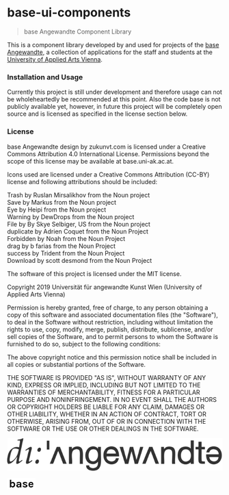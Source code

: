 # base-ui-components

> base Angewandte Component Library

This is a component library developed by and used for projects of the
[base Angewandte](https://base.uni-ak.ac.at), 
a collection of applications for the staff and students at the [University of 
Applied Arts Vienna](https://www.dieangewandte.at).

### Installation and Usage

<!---
Install via:
```
npm i base-ui-components
```
-->

Currently this project is still under development and therefore usage
can not be wholeheartedly be recommended at this point. Also the code base
is not publicly available yet, however, in future this project will be 
completely open source and is licensed as specified in the
license section below.
<!-- replaced in future with 
in the [license file](LICENSE.md) -->

<!-- A styleguide will be available at [tbd](). -->

<!-- Development instructions can be found in the [buildSetup](buildSetup.md)
file. -->

### License

base Angewandte design by zukunvt.com is licensed under a Creative Commons Attribution 4.0 International License. Permissions beyond the scope of this license may be available at base.uni-ak.ac.at.

Icons used are licensed under a Creative Commons Attribution (CC-BY) license and following attributions should be included:

Trash by Ruslan Mirsalikhov from the Noun project<br>
Save by Markus from the Noun project<br>
Eye by Heipi from the Noun project<br>
Warning by DewDrops from the Noun project<br>
File by By Skye Selbiger, US from the Noun project <br>
duplicate by Adrien Coquet from the Noun Project<br>
Forbidden by Noah from the Noun Project<br>
drag by b farias from the Noun Project<br>
success by Trident from the Noun Project<br>
Download by scott desmond from the Noun Project<br>

The software of this project is licensed under the MIT license.

Copyright 2019 Universität für angewandte Kunst Wien (University of Applied Arts Vienna)

Permission is hereby granted, free of charge, to any person obtaining a copy of this software and associated documentation files (the "Software"), to deal in the Software without restriction, including without limitation the rights to use, copy, modify, merge, publish, distribute, sublicense, and/or sell copies of the Software, and to permit persons to whom the Software is furnished to do so, subject to the following conditions:

The above copyright notice and this permission notice shall be included in all copies or substantial portions of the Software.

THE SOFTWARE IS PROVIDED "AS IS", WITHOUT WARRANTY OF ANY KIND, EXPRESS OR IMPLIED, INCLUDING BUT NOT LIMITED TO THE WARRANTIES OF MERCHANTABILITY, FITNESS FOR A PARTICULAR PURPOSE AND NONINFRINGEMENT. IN NO EVENT SHALL THE AUTHORS OR COPYRIGHT HOLDERS BE LIABLE FOR ANY CLAIM, DAMAGES OR OTHER LIABILITY, WHETHER IN AN ACTION OF CONTRACT, TORT OR OTHERWISE, ARISING FROM, OUT OF OR IN CONNECTION WITH THE SOFTWARE OR THE USE OR OTHER DEALINGS IN THE SOFTWARE.

<!-- logo angewandte -->
![alt text](static/angewandte-logo.svg "Angewandte")
<!-- logo base -->
![alt text](static/base.png "base Angewandte")
<!-- logo zukunvt?  or anything else? -->

